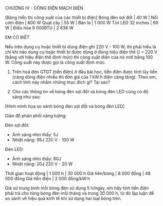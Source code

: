 CHƯƠNG IV - DÒNG ĐIỆN MẠCH ĐIỆN

[Bảng hiển thị công suất của các thiết bị điện]
Bóng đèn sợi đốt | 40 W | Nồi cơm điện | 600 W
Quạt cây | 55 W | Bàn là | 1 000 W
Tivi LED 32 inches | 69 W | Điều hòa 9 000BTU | 2 638 W

EM CÓ BIẾT

Nếu trên dụng cụ hoặc thiết bị dùng điện ghi 220 V - 100 W, thì phải hiểu là chỉ khi nào dụng cụ hoặc thiết bị được dùng ở đúng hiệu điện thế U = 220 V (bằng với hiệu điện thế định mức) thì công suất điện của nó mới bằng 100 W. Công suất này được gọi là công suất định mức.

1. Trên hoá đơn GTGT (tiền điện) ở đầu bài học, tiền điện được tính lũy tiến (càng dùng điện nhiều thì đơn giá của 1 kW·h điện càng tăng). Theo em, cách tính này nhằm những mục đích gì? Tại sao?

2. Cho các thông tin về bóng đèn sợi đốt và bóng đèn LED cùng có độ sáng như sau:

[Hình minh họa so sánh bóng đèn sợi đốt và bóng đèn LED]

Giản đồ phân phối năng lượng:

Đèn sợi đốt:
- Ánh sáng nhìn thấy: 5J
- Nhiệt năng: 95J
220 V - 100 W

Đèn LED:
- Ánh sáng nhìn thấy: 80J
- Nhiệt năng: 20J
220 V - 20 W

Thời gian hoạt động | 1 000 h | 30 000 h
Giá tiền/bóng | 8 000 đồng | 48 000 đồng
Giá tiền điện | 2 000 đồng/kW·h

Giả sử trung bình mỗi bóng đèn sử dụng 5 h/ngày, em hãy tính tiền điện phải trả cho từng bóng đèn mỗi tháng và trong 30 000 h, từ đó lập luận để so sánh về hiệu quả kinh tế khi sử dụng hai loại bóng trên.